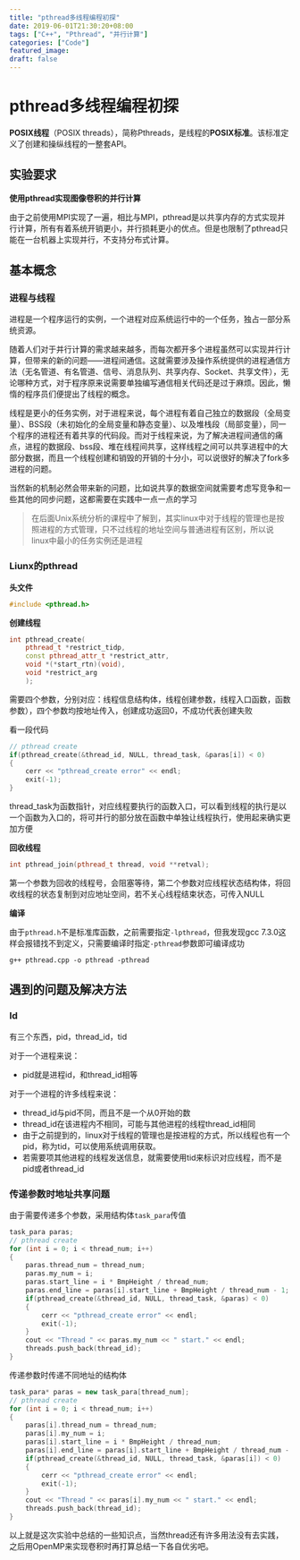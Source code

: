 ```yaml
---
title: "pthread多线程编程初探"
date: 2019-06-01T21:30:20+08:00
tags: ["C++", "Pthread", "并行计算"]
categories: ["Code"]
featured_image:
draft: false
---
```


# pthread多线程编程初探

**POSIX线程**（POSIX threads），简称Pthreads，是线程的**POSIX标准**。该标准定义了创建和操纵线程的一整套API。

## 实验要求

**使用pthread实现图像卷积的并行计算**

由于之前使用MPI实现了一遍，相比与MPI，pthread是以共享内存的方式实现并行计算，所有有着系统开销更小，并行损耗更小的优点。但是也限制了pthread只能在一台机器上实现并行，不支持分布式计算。

## 基本概念

### 进程与线程

进程是一个程序运行的实例，一个进程对应系统运行中的一个任务，独占一部分系统资源。

随着人们对于并行计算的需求越来越多，而每次都开多个进程虽然可以实现并行计算，但带来的新的问题——进程间通信。这就需要涉及操作系统提供的进程通信方法（无名管道、有名管道、信号、消息队列、共享内存、Socket、共享文件），无论哪种方式，对于程序原来说需要单独编写通信相关代码还是过于麻烦。因此，懒惰的程序员们便提出了线程的概念。

线程是更小的任务实例，对于进程来说，每个进程有着自己独立的数据段（全局变量）、BSS段（未初始化的全局变量和静态变量）、以及堆栈段（局部变量），同一个程序的进程还有着共享的代码段。而对于线程来说，为了解决进程间通信的痛点，进程的数据段、bss段、堆在线程间共享，这样线程之间可以共享进程中的大部分数据，而且一个线程创建和销毁的开销的十分小，可以说很好的解决了fork多进程的问题。

当然新的机制必然会带来新的问题，比如说共享的数据空间就需要考虑写竞争和一些其他的同步问题，这都需要在实践中一点一点的学习

> 在后面Unix系统分析的课程中了解到，其实linux中对于线程的管理也是按照进程的方式管理，只不过线程的地址空间与普通进程有区别，所以说linux中最小的任务实例还是进程

### Liunx的pthread

**头文件**

```c++
#include <pthread.h>
```

**创建线程**

```c++
int pthread_create(
    pthread_t *restrict_tidp,
    const pthread_attr_t *restrict_attr,
    void *(*start_rtn)(void),
    void *restrict_arg
    );
```

需要四个参数，分别对应：线程信息结构体，线程创建参数，线程入口函数，函数参数），四个参数均按地址传入，创建成功返回0，不成功代表创建失败

看一段代码

```c++
// pthread create
if(pthread_create(&thread_id, NULL, thread_task, &paras[i]) < 0)
{
    cerr << "pthread_create error" << endl;
    exit(-1);
}
```

thread_task为函数指针，对应线程要执行的函数入口，可以看到线程的执行是以一个函数为入口的，将可并行的部分放在函数中单独让线程执行，使用起来确实更加方便

**回收线程**

```c++
int pthread_join(pthread_t thread, void **retval);
```

第一个参数为回收的线程号，会阻塞等待，第二个参数对应线程状态结构体，将回收线程的状态复制到对应地址空间，若不关心线程结束状态，可传入NULL

**编译**

由于`pthread.h`不是标准库函数，之前需要指定`-lpthread`，但我发现gcc 7.3.0这样会报错找不到定义，只需要编译时指定`-pthread`参数即可编译成功

```shell
g++ pthread.cpp -o pthread -pthread
```

## 遇到的问题及解决方法

### Id

有三个东西，pid，thread_id，tid

对于一个进程来说：

* pid就是进程id，和thread_id相等

对于一个进程的许多线程来说：

* thread_id与pid不同，而且不是一个从0开始的数
* thread_id在该进程内不相同，可能与其他进程的线程thread_id相同
* 由于之前提到的，linux对于线程的管理也是按进程的方式，所以线程也有一个pid，称为tid，可以使用系统调用获取。
* 若需要项其他进程的线程发送信息，就需要使用tid来标识对应线程，而不是pid或者thread_id

### 传递参数时地址共享问题

由于需要传递多个参数，采用结构体`task_para`传值

```c++
task_para paras;
// pthread create
for (int i = 0; i < thread_num; i++) 
{
    paras.thread_num = thread_num;
    paras.my_num = i;
    paras.start_line = i * BmpHeight / thread_num;
    paras.end_line = paras[i].start_line + BmpHeight / thread_num - 1;
    if(pthread_create(&thread_id, NULL, thread_task, &paras) < 0)
    {
        cerr << "pthread_create error" << endl;
        exit(-1);
    }
    cout << "Thread " << paras.my_num << " start." << endl;
    threads.push_back(thread_id);
}
```



传递参数时传递不同地址的结构体

```c++
task_para* paras = new task_para[thread_num];    
// pthread create
for (int i = 0; i < thread_num; i++) 
{
    paras[i].thread_num = thread_num;
    paras[i].my_num = i;
    paras[i].start_line = i * BmpHeight / thread_num;
    paras[i].end_line = paras[i].start_line + BmpHeight / thread_num - 1;
    if(pthread_create(&thread_id, NULL, thread_task, &paras[i]) < 0)
    {
        cerr << "pthread_create error" << endl;
        exit(-1);
    }
    cout << "Thread " << paras[i].my_num << " start." << endl;
    threads.push_back(thread_id);
}
```



以上就是这次实验中总结的一些知识点，当然thread还有许多用法没有去实践，之后用OpenMP来实现卷积时再打算总结一下各自优劣吧。